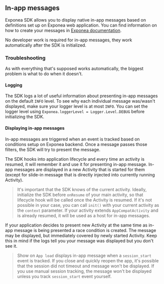 ## In-app messages
Exponea SDK allows you to display native in-app messages based on definitions set up on Exponea web application. You can find information on how to create your messages in [Exponea documentation](https://docs.exponea.com/docs/in-app-messages).

No developer work is required for in-app messages, they work automatically after the SDK is initialized.

### Troubleshooting
As with everything that's supposed works automatically, the biggest problem is what to do when it doesn't. 

#### Logging
The SDK logs a lot of useful information about presenting in-app messages on the default `INFO` level. To see why each individual message was/wasn't displayed, make sure your logger level is at most `INFO`. You can set the logger level using `Exponea.loggerLevel = Logger.Level.DEBUG` before initializing the SDK.

#### Displaying in-app messages
In-app messages are triggered when an event is tracked based on conditions setup on Exponea backend. Once a message passes those filters, the SDK will try to present the message. 

The SDK hooks into application lifecycle and every time an activity is resumed, it will remember it and use it for presenting in-app message. In-app messages are displayed in a new Activity that is started for them (except for slide-in message that is directly injected into currently running Activity).

> It's important that the SDK knows of the current activity. Ideally, initialize the SDK before `onResume` of your main activity, so that lifecycle hook will be called once the Activity is resumed. If it's not possible in your case, you can call `init()` with your current activity as the `context` parameter. If your activity extends `AppCompatActivity` and is already resumed, it will be used as a host for in-app messages.

If your application decides to present new Activity at the same time as in-app message is being presented a race condition is created. The message may be displayed, but immediately covered by newly started Activity. Keep this in mind if the logs tell you your message was displayed but you don't see it.

> Show on `App load` displays in-app message when a `session_start` event is tracked. If you close and quickly reopen the app, it's possible that the session did not timeout and message won't be displayed. If you use manual session tracking, the message won't be displayed unless you track `session_start` event yourself.
